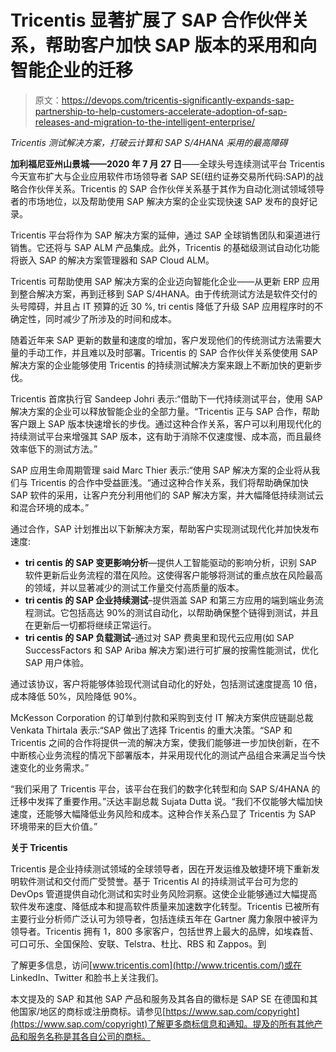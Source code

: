 # Tricentis 显著扩展了 SAP 合作伙伴关系，帮助客户加快 SAP 版本的采用和向智能企业的迁移

> 原文：<https://devops.com/tricentis-significantly-expands-sap-partnership-to-help-customers-accelerate-adoption-of-sap-releases-and-migration-to-the-intelligent-enterprise/>

*Tricentis 测试解决方案，打破云计算和 SAP S/4HANA 采用的最高障碍*

**加利福尼亚州山景城——2020 年 7 月 27 日**——全球头号连续测试平台 Tricentis 今天宣布扩大与企业应用软件市场领导者 SAP SE(纽约证券交易所代码:SAP)的战略合作伙伴关系。Tricentis 的 SAP 合作伙伴关系基于其作为自动化测试领域领导者的市场地位，以及帮助使用 SAP 解决方案的企业实现快速 SAP 发布的良好记录。

Tricentis 平台将作为 SAP 解决方案的延伸，通过 SAP 全球销售团队和渠道进行销售。它还将与 SAP ALM 产品集成。此外，Tricentis 的基础级测试自动化功能将嵌入 SAP 的解决方案管理器和 SAP Cloud ALM。

Tricentis 可帮助使用 SAP 解决方案的企业迈向智能化企业——从更新 ERP 应用到整合解决方案，再到迁移到 SAP S/4HANA。由于传统测试方法是软件交付的头号障碍，并且占 IT 预算的近 30 %, tri centis 降低了升级 SAP 应用程序时的不确定性，同时减少了所涉及的时间和成本。

随着近年来 SAP 更新的数量和速度的增加，客户发现他们的传统测试方法需要大量的手动工作，并且难以及时部署。Tricentis 的 SAP 合作伙伴关系使使用 SAP 解决方案的企业能够使用 Tricentis 的持续测试解决方案来跟上不断加快的更新步伐。

Tricentis 首席执行官 Sandeep Johri 表示:“借助下一代持续测试平台，使用 SAP 解决方案的企业可以释放智能企业的全部力量。“Tricentis 正与 SAP 合作，帮助客户跟上 SAP 版本快速增长的步伐。通过这种合作关系，客户可以利用现代化的持续测试平台来增强其 SAP 版本，这有助于消除不仅速度慢、成本高，而且最终效率低下的测试方法。”

SAP 应用生命周期管理 said Marc Thier 表示:“使用 SAP 解决方案的企业将从我们与 Tricentis 的合作中受益匪浅。“通过这种合作关系，我们将帮助确保加快 SAP 软件的采用，让客户充分利用他们的 SAP 解决方案，并大幅降低持续测试云和混合环境的成本。”

通过合作，SAP 计划推出以下新解决方案，帮助客户实现测试现代化并加快发布速度:

*   **tri centis 的 SAP 变更影响分析**—提供人工智能驱动的影响分析，识别 SAP 软件更新后业务流程的潜在风险。这使得客户能够将测试的重点放在风险最高的领域，并以显著减少的测试工作量交付高质量的版本。
*   **tri centis 的 SAP 企业持续测试**–提供涵盖 SAP 和第三方应用的端到端业务流程测试。它包括高达 90%的测试自动化，以帮助确保整个链得到测试，并且在更新后一切都将继续正常运行。
*   **tri centis 的 SAP 负载测试**–通过对 SAP 费奥里和现代云应用(如 SAP SuccessFactors 和 SAP Ariba 解决方案)进行可扩展的按需性能测试，优化 SAP 用户体验。

通过该协议，客户将能够体验现代测试自动化的好处，包括测试速度提高 10 倍，成本降低 50%，风险降低 90%。

McKesson Corporation 的订单到付款和采购到支付 IT 解决方案供应链副总裁 Venkata Thirtala 表示:“SAP 做出了选择 Tricentis 的重大决策。“SAP 和 Tricentis 之间的合作将提供一流的解决方案，使我们能够进一步加快创新，在不中断核心业务流程的情况下部署版本，并采用现代化的测试产品组合来满足当今快速变化的业务需求。”

“我们采用了 Tricentis 平台，该平台在我们的数字化转型和向 SAP S/4HANA 的迁移中发挥了重要作用。”沃达丰副总裁 Sujata Dutta 说。“我们不仅能够大幅加快速度，还能够大幅降低业务风险和成本。这种合作关系凸显了 Tricentis 为 SAP 环境带来的巨大价值。”

**关于 Tricentis**

Tricentis 是企业持续测试领域的全球领导者，因在开发运维及敏捷环境下重新发明软件测试和交付而广受赞誉。基于 Tricentis AI 的持续测试平台可为您的 DevOps 管道提供自动化测试和实时业务风险洞察。这使企业能够通过大幅提高软件发布速度、降低成本和提高软件质量来加速数字化转型。Tricentis 已被所有主要行业分析师广泛认可为领导者，包括连续五年在 Gartner 魔力象限中被评为领导者。Tricentis 拥有 1，800 多家客户，包括世界上最大的品牌，如埃森哲、可口可乐、全国保险、安联、Telstra、杜比、RBS 和 Zappos。到

了解更多信息，访问[www.tricentis.com](http://www.tricentis.com/)或在 LinkedIn、Twitter 和脸书上关注我们。

本文提及的 SAP 和其他 SAP 产品和服务及其各自的徽标是 SAP SE 在德国和其他国家/地区的商标或注册商标。请参见[https://www.sap.com/copyright](https://www.sap.com/copyright)了解更多商标信息和通知。提及的所有其他产品和服务名称是其各自公司的商标。